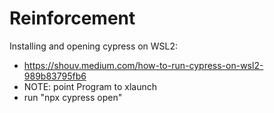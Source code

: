 # Reinforcement

Installing and opening cypress on WSL2:
  - https://shouv.medium.com/how-to-run-cypress-on-wsl2-989b83795fb6
  - NOTE: point Program to xlaunch
  - run "npx cypress open"
